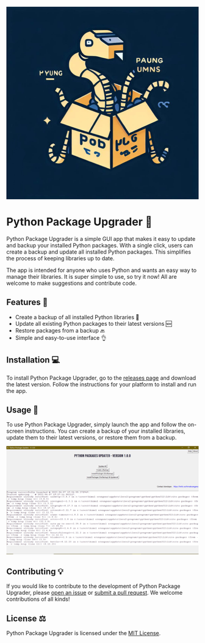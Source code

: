 ![Ai Generated Logo](logo.jpg)
# Python Package Upgrader 🐍

Python Package Upgrader is a simple GUI app that makes it easy to update and backup your installed Python packages. With a single click, users can create a backup and update all installed Python packages. This simplifies the process of keeping libraries up to date.

The app is intended for anyone who uses Python and wants an easy way to manage their libraries. It is super simple to use, so try it now! All are welcome to make suggestions and contribute code.

## Features 🚀

- Create a backup of all installed Python libraries 💾
- Update all existing Python packages to their latest versions 🆕
- Restore packages from a backup 🔙
- Simple and easy-to-use interface 👌

## Installation 💻

To install Python Package Upgrader, go to the [releases page](https://github.com/HimalEranganaOfficial/Python-Package-Upgrader/releases) and download the latest version. Follow the instructions for your platform to install and run the app.

## Usage 📖

To use Python Package Upgrader, simply launch the app and follow the on-screen instructions. You can create a backup of your installed libraries, update them to their latest versions, or restore them from a backup.

![Screenshot of Python Package Upgrader](screenshot.png)

## Contributing 💡

If you would like to contribute to the development of Python Package Upgrader, please [open an issue](https://github.com/HimalEranganaOfficial/Python-Package-Upgrader/issues) or [submit a pull request](https://github.com/HimalEranganaOfficial/Python-Package-Upgrader/pulls). We welcome contributions of all kinds!

## License ⚖️

Python Package Upgrader is licensed under the [MIT License](LICENSE).
